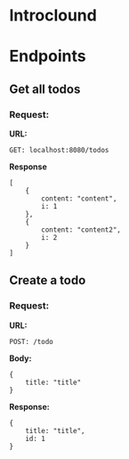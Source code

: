 # Introclound


# Endpoints

## Get all todos

### Request:

**URL:**

```
GET: localhost:8080/todos
```

**Response**

```
[
	{
		content: "content",
		i: 1
	},
	{
		content: "content2",
		i: 2
	}
]
```

## Create a todo

### Request:

**URL:**

```
POST: /todo
```

**Body:**

```
{
	title: "title"
}
```

**Response:**

```
{
	title: "title",
	id: 1
}
```
